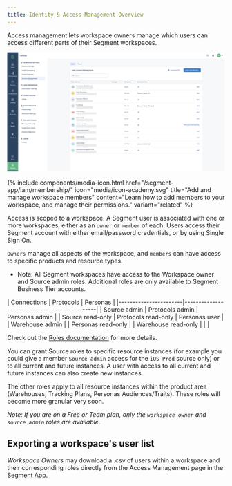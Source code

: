 ```yaml
---
title: Identity & Access Management Overview
---
```

Access management lets workspace owners manage which users can access different parts of their Segment workspaces.

![](images/access-mgmt-overview.png)

{% include components/media-icon.html href="/segment-app/iam/membership/" icon="media/icon-academy.svg" title="Add and manage workspace members" content="Learn how to add members to your workspace, and manage their permissions." variant="related" %}

Access is scoped to a workspace. A Segment user is associated with one or more workspaces, either as an `owner` or `member` of each.
Users access their Segment account with either email/password credentials, or by using Single Sign On.

`Owners` manage all aspects of the workspace, and `members` can have access to specific products and resource types.

* Note: All Segment workspaces have access to the Workspace owner and Source admin roles. Additional roles are only available to Segment Business Tier accounts.

| Connections           | Protocols             | Personas             |
|-----------------------|----------------------------------------------|
| Source admin          | Protocols admin       | Personas admin       |
| Source read-only      | Protocols read-only   | Personas user        |
| Warehouse admin       |                       | Personas read-only   |
| Warehouse read-only   |                       |                      |

Check out the [Roles documentation](/docs/iam/roles/) for more details.

You can grant Source roles to specific resource instances (for example you could give a member `Source admin` access for the `iOS Prod` source only) or to all current and future instances. A user with access to all current and future instances can also create new instances.

The other roles apply to all resource instances within the product area (Warehouses, Tracking Plans, Personas Audiences/Traits).
These roles will become more granular very soon.

_Note: If you are on a Free or Team plan, only the `workspace owner` and `source admin` roles are available._

## Exporting a workspace's user list
*Workspace Owners* may download a .csv of users within a workspace and their corresponding roles directly from the Access Management page in the Segment App.
